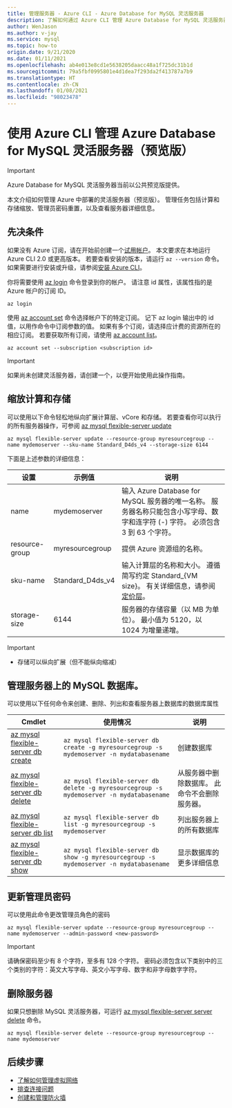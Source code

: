 ```yaml
---
title: 管理服务器 - Azure CLI - Azure Database for MySQL 灵活服务器
description: 了解如何通过 Azure CLI 管理 Azure Database for MySQL 灵活服务器。
author: WenJason
ms.author: v-jay
ms.service: mysql
ms.topic: how-to
origin.date: 9/21/2020
ms.date: 01/11/2021
ms.openlocfilehash: ab4e013e8cd1e5638205daacc48a1f725dc31b1d
ms.sourcegitcommit: 79a5fbf0995801e4d1dea7f293da2f413787a7b9
ms.translationtype: HT
ms.contentlocale: zh-CN
ms.lasthandoff: 01/08/2021
ms.locfileid: "98023478"
---
```

# <a name="manage-an-azure-database-for-mysql---flexible-server-preview-using-the-azure-cli"></a>使用 Azure CLI 管理 Azure Database for MySQL 灵活服务器（预览版）

> [!IMPORTANT]
> Azure Database for MySQL 灵活服务器当前以公共预览版提供。

本文介绍如何管理 Azure 中部署的灵活服务器（预览版）。 管理任务包括计算和存储缩放、管理员密码重置，以及查看服务器详细信息。

## <a name="prerequisites"></a>先决条件
如果没有 Azure 订阅，请在开始前创建一个[试用帐户](https://www.microsoft.com/china/azure/index.html?fromtype=cn)。 本文要求在本地运行 Azure CLI 2.0 或更高版本。 若要查看安装的版本，请运行 `az --version` 命令。 如果需要进行安装或升级，请参阅[安装 Azure CLI](/cli/install-azure-cli)。

你将需要使用 [az login](/cli/reference-index#az-login) 命令登录到你的帐户。 请注意 id 属性，该属性指的是 Azure 帐户的订阅 ID。

```azurecli
az login
```

使用 [az account set](/cli/account) 命令选择帐户下的特定订阅。 记下 az login 输出中的 id 值，以用作命令中订阅参数的值。 如果有多个订阅，请选择应计费的资源所在的相应订阅。 若要获取所有订阅，请使用 [az account list](/cli/account#az-account-list)。

```azurecli
az account set --subscription <subscription id>
```

> [!Important]
> 如果尚未创建灵活服务器，请创建一个，以便开始使用此操作指南。

## <a name="scale-compute-and-storage"></a>缩放计算和存储

可以使用以下命令轻松地纵向扩展计算层、vCore 和存储。 若要查看你可以执行的所有服务器操作，可参阅 [az mysql flexible-server update](/cli/mysql/flexible-server#az_mysql_flexible_server_update)

```azurecli
az mysql flexible-server update --resource-group myresourcegroup --name mydemoserver --sku-name Standard_D4ds_v4 --storage-size 6144
```

下面是上述参数的详细信息：

**设置** | **示例值** | **说明**
---|---|---
name | mydemoserver | 输入 Azure Database for MySQL 服务器的唯一名称。 服务器名称只能包含小写字母、数字和连字符 (-) 字符。 必须包含 3 到 63 个字符。
resource-group | myresourcegroup | 提供 Azure 资源组的名称。
sku-name|Standard_D4ds_v4|输入计算层的名称和大小。 遵循简写约定 Standard_{VM size}。 有关详细信息，请参阅[定价层](../concepts-pricing-tiers.md)。
storage-size | 6144 | 服务器的存储容量（以 MB 为单位）。 最小值为 5120，以 1024 为增量递增。

> [!Important]
> - 存储可以纵向扩展（但不能纵向缩减）


## <a name="manage-mysql-databases-on-a-server"></a>管理服务器上的 MySQL 数据库。
可以使用以下任何命令来创建、删除、列出和查看服务器上数据库的数据库属性

| Cmdlet | 使用情况| 说明 |
| --- | ---| --- |
|[az mysql flexible-server db create](/cli/mysql/flexible-server/db#az_mysql_flexible_server_db_create)|```az mysql flexible-server db create -g myresourcegroup -s mydemoserver -n mydatabasename``` |创建数据库|
|[az mysql flexible-server db delete](/cli/mysql/flexible-server/db#az_mysql_flexible_server_db_delete)|```az mysql flexible-server db delete -g myresourcegroup -s mydemoserver -n mydatabasename```|从服务器中删除数据库。 此命令不会删除服务器。 |
|[az mysql flexible-server db list](/cli/mysql/flexible-server/db#az_mysql_flexible_server_db_list)|```az mysql flexible-server db list -g myresourcegroup -s mydemoserver```|列出服务器上的所有数据库|
|[az mysql flexible-server db show](/cli/mysql/flexible-server/db#az_mysql_flexible_server_db_show)|```az mysql flexible-server db show -g myresourcegroup -s mydemoserver -n mydatabasename```|显示数据库的更多详细信息|

## <a name="update-admin-password"></a>更新管理员密码
可以使用此命令更改管理员角色的密码
```azurecli
az mysql flexible-server update --resource-group myresourcegroup --name mydemoserver --admin-password <new-password>
```

> [!Important]
>  请确保密码至少有 8 个字符，至多有 128 个字符。
> 密码必须包含以下类别中的三个类别的字符：英文大写字母、英文小写字母、数字和非字母数字字符。

## <a name="delete-a-server"></a>删除服务器
如果只想删除 MySQL 灵活服务器，可运行 [az mysql flexible-server server delete](/cli/mysql/flexible-server#az_mysql_flexible_server_delete) 命令。

```azurecli
az mysql flexible-server delete --resource-group myresourcegroup --name mydemoserver
```

## <a name="next-steps"></a>后续步骤
- [了解如何管理虚拟网络](how-to-manage-virtual-network-cli.md)
- [排查连接问题](how-to-troubleshoot-common-connection-issues.md)
- [创建和管理防火墙](how-to-manage-firewall-cli.md)